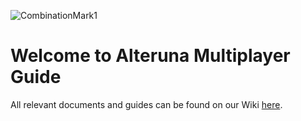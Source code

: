 ![CombinationMark1](https://user-images.githubusercontent.com/62545992/172627175-a494afbf-3600-460b-aea8-6cf988dcdc90.png)
# Welcome to Alteruna Multiplayer Guide

All relevant documents and guides can be found on our Wiki [here](https://github.com/Alteruna/au-multiplayer-wiki/wiki).

